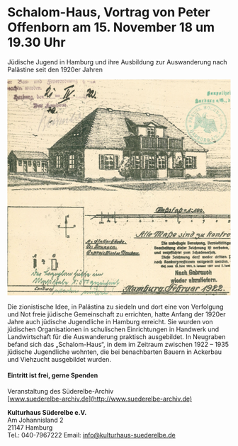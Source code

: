 # Schalom-Haus, Vortrag von Peter Offenborn am 15. November 18 um 19.30 Uhr 

Jüdische Jugend in Hamburg und ihre Ausbildung zur Auswanderung nach Palästine seit den 1920er Jahren

![](/img/Schalom-Haus.jpg)

Die zionistische Idee, in Palästina zu siedeln und dort eine von Verfolgung und Not freie
jüdische Gemeinschaft zu errichten, hatte Anfang der 1920er Jahre auch jüdische Jugendliche
in Hamburg erreicht. Sie wurden von jüdischen Organisationen in schulischen Einrichtungen
in Handwerk und Landwirtschaft für die Auswanderung praktisch ausgebildet. In Neugraben befand
sich das „Schalom-Haus“, in dem im Zeitraum zwischen 1922 – 1935 jüdische Jugendliche wohnten, 
die bei benachbarten Bauern in Ackerbau und Viehzucht ausgebildet wurden. 

#### Eintritt ist frei, gerne Spenden 

Veranstaltung des Süderelbe-Archiv  
[www.suederelbe-archiv.de](http://www.suederelbe-archiv.de)

**Kulturhaus Süderelbe e.V.**  
Am Johannisland 2  
21147 Hamburg  
Tel.: 040-7967222
Email: info@kulturhaus-suederelbe.de






